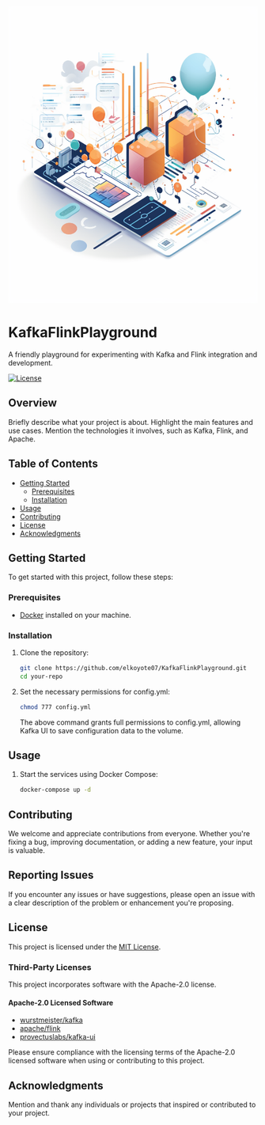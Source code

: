 <img src="KafkaFlinkPlaygroundImage.png" alt="KafkaFlinkPlayground logo" width="600" height="600">  

# KafkaFlinkPlayground&nbsp;

A friendly playground for experimenting with Kafka and Flink integration and development.

[![License](https://img.shields.io/badge/license-MIT-blue.svg)](https://github.com/elkoyote07/KafkaFlinkPlayground?tab=MIT-1-ov-file)

## Overview

Briefly describe what your project is about. Highlight the main features and use cases. Mention the technologies it involves, such as Kafka, Flink, and Apache.

## Table of Contents

- [Getting Started](#getting-started)
  - [Prerequisites](#prerequisites)
  - [Installation](#installation)
- [Usage](#usage)
- [Contributing](#contributing)
- [License](#license)
- [Acknowledgments](#acknowledgments)

## Getting Started

To get started with this project, follow these steps:

### Prerequisites

- [Docker](https://www.docker.com/) installed on your machine.

### Installation

1. Clone the repository:

   ```bash
   git clone https://github.com/elkoyote07/KafkaFlinkPlayground.git
   cd your-repo
   ```
   
2. Set the necessary permissions for config.yml:

   ```bash
   chmod 777 config.yml
   ```
   The above command grants full permissions to config.yml, allowing Kafka UI to save configuration data to the volume.

## Usage

1. Start the services using Docker Compose:

   ```bash
   docker-compose up -d
   ```

## Contributing

We welcome and appreciate contributions from everyone. Whether you're fixing a bug, improving documentation, or adding a new feature, your input is valuable.

## Reporting Issues

If you encounter any issues or have suggestions, please open an issue with a clear description of the problem or enhancement you're proposing.

## License

This project is licensed under the [MIT License](https://github.com/elkoyote07/KafkaFlinkPlayground?tab=MIT-1-ov-file).

### Third-Party Licenses

This project incorporates software with the Apache-2.0 license.

#### Apache-2.0 Licensed Software

- [wurstmeister/kafka](https://github.com/wurstmeister/kafka-docker?tab=Apache-2.0-1-ov-file#readme)
- [apache/flink](https://github.com/apache/flink/blob/master/LICENSE)
- [provectuslabs/kafka-ui](https://github.com/provectus/kafka-ui/blob/master/LICENSE)

Please ensure compliance with the licensing terms of the Apache-2.0 licensed software when using or contributing to this project.



## Acknowledgments

Mention and thank any individuals or projects that inspired or contributed to your project.

